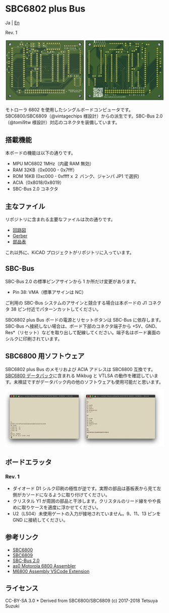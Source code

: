 # SBC6802 plus Bus

Ja | [En](README.md)

Rev. 1

![board1](graphics/sbc6802board12a.png)

モトローラ 6802 を使用したシングルボードコンピュータです。SBC6800/SBC6809（@vintagechips 様設計）からの派生です。SBC-Bus 2.0（@tomi9tw 様設計）対応のコネクタを装備しています。

## 搭載機能

本ボードの機能は以下の通りです。

* MPU MC6802 1MHz（内蔵 RAM 無効）
* RAM 32KB（0x0000 - 0x7fff）
* ROM 16KB (0xc000 - 0xffff x ２ バンク、ジャンパ JP1 で選択)
* ACIA（0x8018/0x8019）
* SBC-Bus 2.0 コネクタ

## 主なファイル

リポジトリに含まれる主要なファイルは次の通りです。

* [回路図](sbc6802_sch.pdf)
* [Gerber](sbc6802_gerber_osh.zip)
* [部品表](sbc6802_BOM.pdf)

これ以外に、KiCAD プロジェクトがリポジトリに入っています。

## SBC-Bus

SBC-Bus 2.0 の標準ピンアサインから 1 か所だけ変更があります。

* Pin 38: VMA（標準アサインは NC）

ご利用の SBC-Bus システムのアサインと競合する場合は本ボードの J1 コネクタ 38 ピン付近でパターンカットしてください。

SBC6802 plus Bus ボードの電源とリセットボタンは SBC-Bus に依存します。SBC-Bus へ接続しない場合は、ボード下部のコネクタ端子から +5V、GND、Res*（リセット）などを取り出して配線してください。端子名はボード裏面のシルクに印刷されています。

## SBC6800 用ソフトウェア

SBC6802 plus Bus のメモリおよび ACIA アドレスは SBC6800 互換です。[SBC6800 データパック](http://www.amy.hi-ho.ne.jp/officetetsu/storage/sbc6800_datapack.zip)に含まれる Mikbug と VTLSA の動作を確認しています。未検証ですがデータパック内の他のソフトウェアも使用可能だと思います。

![mikbug-vtlsa](graphics/mikbug-vtlsa.png)

## ボードエラッタ

### Rev. 1

* ダイオード D1 シルク印刷の極性が逆です。実際の部品は基板表から見て左側がカソードになるように取り付けてください。
* クリスタル Y1 が周囲の部品と干渉します。クリスタルのリード線をやや長めに取りケースを適度に浮かせてください。
* U2（LS04）未使用ゲートの入力が接地されていません。9、11、13 ピンを GND に接続してください。
  
## 参考リンク

* [SBC6800](https://www.switch-science.com/catalog/3581/)
* [SBC6809](https://www.switch-science.com/catalog/3583/)
* [SBC-Bus 2.0](https://store.shopping.yahoo.co.jp/orangepicoshop/pico-a-008.html)
* [as0 Motorola 6800 Assembler](https://github.com/JimInCA/motorola-6800-assembler)
* [M6800 Assembly VSCode Extension](https://marketplace.visualstudio.com/items?itemName=RyuStudio.m6800-as0)

## ライセンス

CC-BY-SA 3.0
\* Derived from SBC6800/SBC6809 (c) 2017-2018 Tetsuya Suzuki